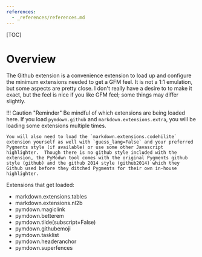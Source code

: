 ```yaml
---
references:
  - _references/references.md
---
```

[TOC]
# Overview
The Github extension is a convenience extension to load up and configure the minimum extensions needed to get a GFM feel.  It is not a 1:1 emulation, but some aspects are pretty close.  I don't really have a desire to to make it exact, but the feel is nice if you like GFM feel; some things may differ slightly.

!!! Caution "Reminder"
    Be mindful of which extensions are being loaded here.  If you load `pymdown.github` and `markdown.extensions.extra`, you will be loading some extensions multiple times.

    You will also need to load the `markdown.extensions.codehilite` extension yourself as well with `guess_lang=False` and your preferred Pygments style (if available) or use some other Javascript highlighter.  Though there is no github style included with the extension, the PyModwn tool comes with the original Pygments github style (github) and the github 2014 style (github2014) which they Github used before they ditched Pygments for their own in-house highlighter.

Extensions that get loaded:

- markdown.extensions.tables
- markdown.extensions.nl2b
- pymdown.magiclink
- pymdown.betterem
- pymdown.tilde(subscript=False)
- pymdown.githubemoji
- pymdown.tasklist
- pymdown.headeranchor
- pymdown.superfences
